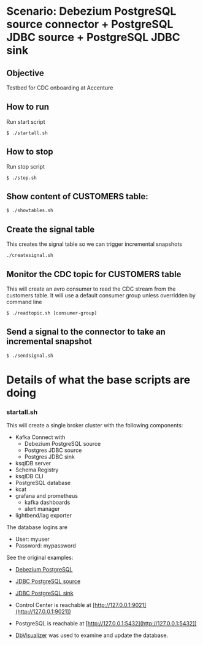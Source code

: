 # Scenario: Debezium PostgreSQL source connector + PostgreSQL JDBC source + PostgreSQL JDBC sink



## Objective

Testbed for CDC onboarding at Accenture

## How to run

Run start script

```
$ ./startall.sh
```
## How to stop
Run stop script
```
$ ./stop.sh
```
## Show content of CUSTOMERS table:
```
$ ./showtables.sh
```

## Create the signal table
This creates the signal table so we can trigger incremental snapshots
```
./createsignal.sh
```
## Monitor the CDC topic for CUSTOMERS table
This will create an avro consumer to read the CDC stream from the customers table.
It will use a default consumer group unless overridden by command line
```
$ ./readtopic.sh [consumer-group]
```
## Send a signal to the connector to  take an incremental snapshot
```
$ ./sendsignal.sh
```

#  Details of what the base scripts are doing

### startall.sh

This will create a single broker cluster with the following components:
- Kafka Connect with
  - Debezium PostgreSQL source
  - Postgres JDBC source
  - Postgres JDBC sink
- ksqlDB server
- Schema Registry
- ksqlDB CLI
- PostgreSQL database
- kcat
- grafana and prometheus
  - kafka dashboards
  - alert manager
- lightbend/lag exporter

The database logins are
- User: myuser
- Password: mypassword

See the original examples: 
- [Debezium PostgreSQL](../../connect/connect-debezium-postgresql-source)
- [JDBC PostgreSQL source](../../connect/connect-jdbc-postgresql-source)
- [JDBC PostgreSQL sink](../../connect/connect-jdbc-postgresql-sink)



- Control Center is reachable at [http://127.0.0.1:9021](http://127.0.0.1:9021])
- PostgreSQL is reachable at [http://127.0.0.1:5432](http://127.0.0.1:5432])
- [DbVisualizer](https://www.dbvis.com) was used to examine and update the database.


